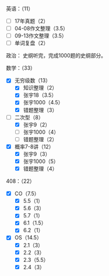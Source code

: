 
英语：（11）
- [ ] 17年真题（2）
- [ ] 04-08作文整理（3.5）
- [ ] 09-13作文整理（3.5）
- [ ] 单词复盘（2）

政治：
史纲听完，完成1000题的史纲部分。

数学：（33）
- [x] 无穷级数（13）
	- [x] 知识整理（2）
	- [x] 张宇18（3.5）
	- [x] 张宇1000（4.5）
	- [x] 错题整理（3）
- [ ] 二次型（8）
	- [x] 张宇9（2）
	- [ ] 张宇1000（4）
	- [ ] 错题整理（2）
- [x] 概率7-8讲（12）
	- [x] 张宇9（3）
	- [x] 张宇1000（5）
	- [x] 错题整理（4）

408：（22）
- [x] CO（7.5）
	- [x] 5.5（1）
	- [x] 5.6（3）
	- [x] 5.7（1）
	- [x] 6.1（1.5）
	- [x] 6.2（1）
- [x] OS（14.5）
	- [x] 2.1（3）
	- [x] 2.2（3）
	- [x] 2.3（5.5）
	- [x] 2.4（3）